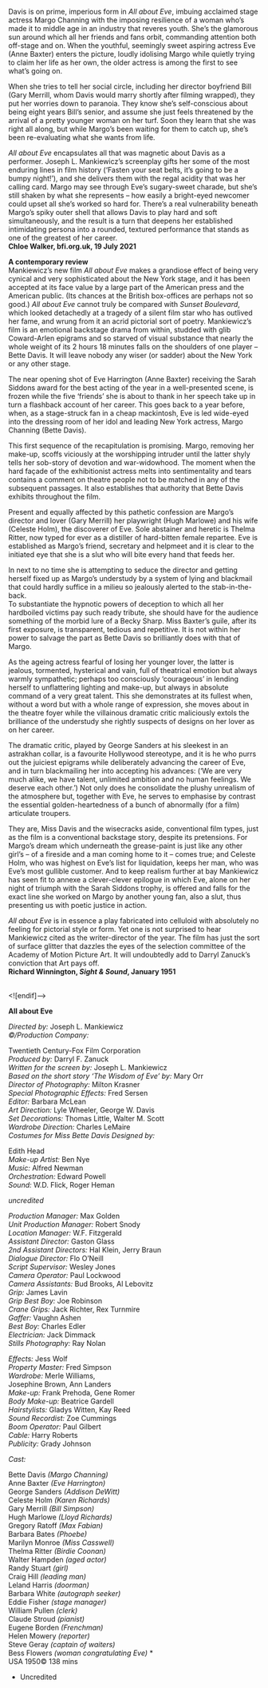 

Davis is on prime, imperious form in _All about Eve_, imbuing acclaimed stage actress Margo Channing with the imposing resilience of a woman who’s made it to middle age in an industry that reveres youth. She’s the glamorous sun around which all her friends and fans orbit, commanding attention both off-stage and on. When the youthful, seemingly sweet aspiring actress Eve (Anne Baxter) enters the picture, loudly idolising Margo while quietly trying to claim her life as her own, the older actress is among the first to see what’s going on.

When she tries to tell her social circle, including her director boyfriend Bill (Gary Merrill, whom Davis would marry shortly after filming wrapped), they put her worries down to paranoia. They know she’s self-conscious about being eight years Bill’s senior, and assume she just feels threatened by the arrival of a pretty younger woman on her turf. Soon they learn that she was right all along, but while Margo’s been waiting for them to catch up, she’s been re-evaluating what she wants from life.

_All about Eve_ encapsulates all that was magnetic about Davis as a performer. Joseph L. Mankiewicz’s screenplay gifts her some of the most enduring lines in film history (‘Fasten your seat belts, it’s going to be a bumpy night!’), and she delivers them with the regal acidity that was her calling card. Margo may see through Eve’s sugary-sweet charade, but she’s still shaken by what she represents – how easily a bright-eyed newcomer could upset all she’s worked so hard for. There’s a real vulnerability beneath Margo’s spiky outer shell that allows Davis to play hard and soft simultaneously, and the result is a turn that deepens her established intimidating persona into a rounded, textured performance that stands as one of the greatest of her career.  
**Chloe Walker, bfi.org.uk, 19 July 2021**

**A contemporary review**  
Mankiewicz’s new film _All about Eve_ makes a grandiose effect of being very cynical and very sophisticated about the New York stage, and it has been accepted at its face value by a large part of the American press and the American public. (Its chances at the British box-offices are perhaps not so good.) _All about Eve_ cannot truly be compared with _Sunset Boulevard_, which looked detachedly at a tragedy of a silent film star who has outlived her fame, and wrung from it an acrid pictorial sort of poetry. Mankiewicz’s film is an emotional backstage drama from within, studded with glib Coward-Arlen epigrams and so starved of visual substance that nearly the whole weight of its 2 hours 18 minutes falls on the shoulders of one player – Bette Davis. It will leave nobody any wiser (or sadder) about the New York or any other stage.

The near opening shot of Eve Harrington (Anne Baxter) receiving the Sarah Siddons award for the best acting of the year in a well-presented scene, is frozen while the five ‘friends’ she is about to thank in her speech take up in turn a flashback account of her career. This goes back to a year before, when, as a stage-struck fan in a cheap mackintosh, Eve is led wide-eyed into the dressing room of her idol and leading New York actress, Margo Channing (Bette Davis).

This first sequence of the recapitulation is promising. Margo, removing her make-up, scoffs viciously at the worshipping intruder until the latter shyly tells her sob-story of devotion and war-widowhood. The moment when the hard façade of the exhibitionist actress melts into sentimentality and tears contains a comment on theatre people not to be matched in any of the subsequent passages. It also establishes that authority that Bette Davis exhibits throughout the film.

Present and equally affected by this pathetic confession are Margo’s director and lover (Gary Merrill) her playwright (Hugh Marlowe) and his wife (Celeste Holm), the discoverer of Eve. Sole abstainer and heretic is Thelma Ritter, now typed for ever as a distiller of hard-bitten female repartee. Eve is established as Margo’s friend, secretary and helpmeet and it is clear to the initiated eye that she is a slut who will bite every hand that feeds her.

In next to no time she is attempting to seduce the director and getting herself fixed up as Margo’s understudy by a system of lying and blackmail that could hardly suffice in a milieu so jealously alerted to the stab-in-the-back.  
To substantiate the hypnotic powers of deception to which all her hardboiled victims pay such ready tribute, she should have for the audience something of the morbid lure of a Becky Sharp. Miss Baxter’s guile, after its first exposure, is transparent, tedious and repetitive. It is not within her power to salvage the part as Bette Davis so brilliantly does with that of Margo.

As the ageing actress fearful of losing her younger lover, the latter is jealous, tormented, hysterical and vain, full of theatrical emotion but always warmly sympathetic; perhaps too consciously ‘courageous’ in lending herself to unflattering lighting and make-up, but always in absolute command of a very great talent. This she demonstrates at its fullest when, without a word but with a whole range of expression, she moves about in the theatre foyer while the villainous dramatic critic maliciously extols the brilliance of the understudy she rightly suspects of designs on her lover as on her career.

The dramatic critic, played by George Sanders at his sleekest in an astrakhan collar, is a favourite Hollywood stereotype, and it is he who purrs out the juiciest epigrams while deliberately advancing the career of Eve, and in turn blackmailing her into accepting his advances: (‘We are very much alike, we have talent, unlimited ambition and no human feelings. We deserve each other.’) Not only does he consolidate the plushy unrealism of the atmosphere but, together with Eve, he serves to emphasise by contrast the essential golden-heartedness of a bunch of abnormally (for a film) articulate troupers.

They are, Miss Davis and the wisecracks aside, conventional film types, just as the film is a conventional backstage story, despite its pretensions. For Margo’s dream which underneath the grease-paint is just like any other girl’s – of a fireside and a man coming home to it – comes true; and Celeste Holm, who was highest on Eve’s list for liquidation, keeps her man, who was Eve’s most gullible customer. And to keep realism further at bay Mankiewicz has seen fit to annexe a clever-clever epilogue in which Eve, alone on her night of triumph with the Sarah Siddons trophy, is offered and falls for the exact line she worked on Margo by another young fan, also a slut, thus presenting us with poetic justice in action.

_All about Eve_ is in essence a play fabricated into celluloid with absolutely no feeling for pictorial style or form. Yet one is not surprised to hear Mankiewicz cited as the writer-director of the year. The film has just the sort of surface glitter that dazzles the eyes of the selection committee of the Academy of Motion Picture Art. It will undoubtedly add to Darryl Zanuck’s conviction that Art pays off.  
**Richard Winnington, _Sight & Sound_, January 1951**
<br><br>

<![endif]-->

**All about Eve**

_Directed by:_ Joseph L. Mankiewicz  
_©/Production Company:_

Twentieth Century-Fox Film Corporation  
_Produced by:_ Darryl F. Zanuck  
_Written for the screen by:_ Joseph L. Mankiewicz  
_Based on the short story ‘The Wisdom of Eve’ by:_ Mary Orr  
_Director of Photography:_ Milton Krasner  
_Special Photographic Effects:_ Fred Sersen  
_Editor:_ Barbara McLean  
_Art Direction:_ Lyle Wheeler, George W. Davis  
_Set Decorations:_ Thomas Little, Walter M. Scott  
_Wardrobe Direction:_ Charles LeMaire  
_Costumes for Miss Bette Davis Designed by:_

Edith Head  
_Make-up Artist:_ Ben Nye  
_Music:_ Alfred Newman  
_Orchestration:_ Edward Powell  
_Sound:_ W.D. Flick, Roger Heman

_uncredited_

_Production Manager:_ Max Golden  
_Unit Production Manager:_ Robert Snody  
_Location Manager:_ W.F. Fitzgerald  
_Assistant Director:_ Gaston Glass  
_2nd Assistant Directors:_ Hal Klein, Jerry Braun  
_Dialogue Director:_ Flo O’Neill  
_Script Supervisor:_ Wesley Jones  
_Camera Operator:_ Paul Lockwood  
_Camera Assistants:_ Bud Brooks, Al Lebovitz  
_Grip:_ James Lavin  
_Grip Best Boy:_ Joe Robinson  
_Crane Grips:_ Jack Richter, Rex Turnmire  
_Gaffer:_ Vaughn Ashen  
_Best Boy:_ Charles Edler  
_Electrician:_ Jack Dimmack  
_Stills Photography:_ Ray Nolan

_Effects:_ Jess Wolf  
_Property Master:_ Fred Simpson  
_Wardrobe:_ Merle Williams,  
Josephine Brown, Ann Landers  
_Make-up:_ Frank Prehoda, Gene Romer  
_Body Make-up:_ Beatrice Gardell  
_Hairstylists:_ Gladys Witten, Kay Reed  
_Sound Recordist:_ Zoe Cummings  
_Boom Operator:_ Paul Gilbert  
_Cable:_ Harry Roberts  
_Publicity:_ Grady Johnson

_Cast:_

Bette Davis _(Margo Channing)_  
Anne Baxter _(Eve Harrington)_  
George Sanders _(Addison DeWitt)_  
Celeste Holm _(Karen Richards)_  
Gary Merrill _(Bill Simpson)_  
Hugh Marlowe _(Lloyd Richards)_  
Gregory Ratoff _(Max Fabian)_  
Barbara Bates _(Phoebe)_  
Marilyn Monroe _(Miss Casswell)_  
Thelma Ritter _(Birdie Coonan)_  
Walter Hampden _(aged actor)_  
Randy Stuart _(girl)_  
Craig Hill _(leading man)_  
Leland Harris _(doorman)_  
Barbara White _(autograph seeker)_  
Eddie Fisher _(stage manager)_  
William Pullen _(clerk)_  
Claude Stroud _(pianist)_  
Eugene Borden _(Frenchman)_  
Helen Mowery _(reporter)_  
Steve Geray _(captain of waiters)_  
Bess Flowers _(woman congratulating Eve)_ *  
USA 1950©  138 mins

* Uncredited
<!--stackedit_data:
eyJoaXN0b3J5IjpbMTYzMTA4NDM5N119
-->